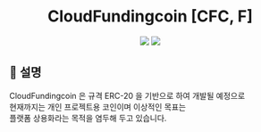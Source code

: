 <h1 align="center">CloudFundingcoin [CFC, F]</h1>
<div align="center">
  <img src="https://img.shields.io/badge/funny-coin-brightgreen" />
  <img src="https://img.shields.io/badge/make-joy-blue"/>
</div>
<div>
  <h2>🏁 설명</h2>
  <p>
    CloudFundingcoin 은 규격 ERC-20 을 기반으로 하여 개발될 예정으로 <br>
    현재까지는 개인 프로젝트용 코인이며 이상적인 목표는<br>
    플랫폼 상용화라는 목적을 염두해 두고 있습니다.
  </p>
</div>
